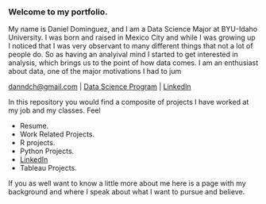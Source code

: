 ### Welcome to my portfolio.



My name is Daniel Dominguez, and I am a Data Science Major at BYU-Idaho University. I was born and raised in Mexico City and while I was growing up I noticed that I was very observant to many different things that not a lot of people do. So as having an analyival mind I started to get interested in analysis, which brings us to the point of how data comes.  I am an enthusiast about data, one of the major motivations I had to jum

<a href="danndch@gmail.com">danndch@gmail.com</a>
| <a href="https://www.byui.edu/mathematics/student-resources/data-science">Data Science Program</a>
| <a href="https://www.linkedin.com/in/dann-dominguez"/> LinkedIn</a>
</div>



In this repository you would find a composite of projects I have worked at my job and my classes. Feel 

* Resume.
* Work Related Projects. 
* R projects.
* Python Projects.
* <a href="https://www.linkedin.com/in/dann-dominguez"/> LinkedIn</a>
* Tableau Projects.


If you as well want to know a little more about me here is a page with my background and where I speak about what I want to pursue and believe.

